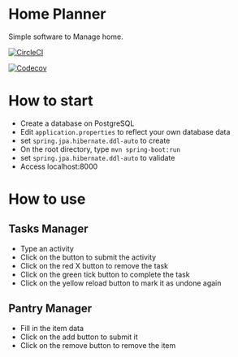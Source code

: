 # Home Planner

Simple software to Manage home.

[![CircleCI](https://circleci.com/gh/hcassus/TaskList.svg?style=svg)](https://circleci.com/gh/hcassus/TaskList)

[![Codecov](https://codecov.io/gh/hcassus/TaskList/branch/master/graph/badge.svg)](https://codecov.io/gh/hcassus/TaskList)


# How to start

- Create a database on PostgreSQL
- Edit `application.properties` to reflect your own database data
- set `spring.jpa.hibernate.ddl-auto` to create
- On the root directory, type `mvn spring-boot:run`
- set `spring.jpa.hibernate.ddl-auto` to validate
- Access localhost:8000

# How to use

## Tasks Manager
- Type an activity
- Click on the button to submit the activity
- Click on the red X button to remove the task
- Click on the green tick button to complete the task
- Click on the yellow reload button to mark it as undone again

## Pantry Manager
- Fill in the item data
- Click on the add button to submit it
- Click on the remove button to remove the item
